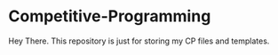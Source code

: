 # Competitive-Programming

Hey There.
This repository is just for storing my CP files and templates.
